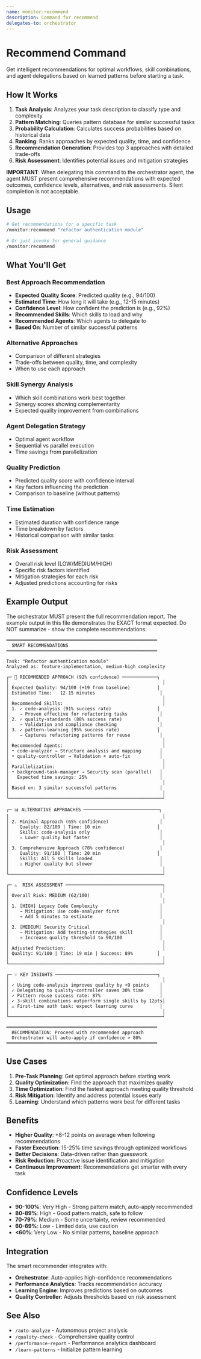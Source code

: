 ```yaml
---
name: monitor:recommend
description: Command for recommend
delegates-to: orchestrator
---
```



# Recommend Command

Get intelligent recommendations for optimal workflows, skill combinations, and agent delegations based on learned patterns before starting a task.

## How It Works

1. **Task Analysis**: Analyzes your task description to classify type and complexity
2. **Pattern Matching**: Queries pattern database for similar successful tasks
3. **Probability Calculation**: Calculates success probabilities based on historical data
4. **Ranking**: Ranks approaches by expected quality, time, and confidence
5. **Recommendation Generation**: Provides top 3 approaches with detailed trade-offs
6. **Risk Assessment**: Identifies potential issues and mitigation strategies

**IMPORTANT**: When delegating this command to the orchestrator agent, the agent MUST present comprehensive recommendations with expected outcomes, confidence levels, alternatives, and risk assessments. Silent completion is not acceptable.

## Usage

```bash
# Get recommendations for a specific task
/monitor:recommend "refactor authentication module"

# Or just invoke for general guidance
/monitor:recommend
```

## What You'll Get

### Best Approach Recommendation
- **Expected Quality Score**: Predicted quality (e.g., 94/100)
- **Estimated Time**: How long it will take (e.g., 12-15 minutes)
- **Confidence Level**: How confident the prediction is (e.g., 92%)
- **Recommended Skills**: Which skills to load and why
- **Recommended Agents**: Which agents to delegate to
- **Based On**: Number of similar successful patterns

### Alternative Approaches
- Comparison of different strategies
- Trade-offs between quality, time, and complexity
- When to use each approach

### Skill Synergy Analysis
- Which skill combinations work best together
- Synergy scores showing complementarity
- Expected quality improvement from combinations

### Agent Delegation Strategy
- Optimal agent workflow
- Sequential vs parallel execution
- Time savings from parallelization

### Quality Prediction
- Predicted quality score with confidence interval
- Key factors influencing the prediction
- Comparison to baseline (without patterns)

### Time Estimation
- Estimated duration with confidence range
- Time breakdown by factors
- Historical comparison with similar tasks

### Risk Assessment
- Overall risk level (LOW/MEDIUM/HIGH)
- Specific risk factors identified
- Mitigation strategies for each risk
- Adjusted predictions accounting for risks

## Example Output

The orchestrator MUST present the full recommendation report. The example output in this file demonstrates the EXACT format expected. Do NOT summarize - show the complete recommendations:

```
════════════════════════════════════════════════════════
  SMART RECOMMENDATIONS
════════════════════════════════════════════════════════

Task: "Refactor authentication module"
Analyzed as: feature-implementation, medium-high complexity

┌─ 🎯 RECOMMENDED APPROACH (92% confidence) ─────────────┐
│                                                         │
│ Expected Quality: 94/100 (+19 from baseline)          │
│ Estimated Time:   12-15 minutes                        │
│                                                         │
│ Recommended Skills:                                     │
│ 1. ✓ code-analysis (91% success rate)                 │
│    → Proven effective for refactoring tasks            │
│ 2. ✓ quality-standards (88% success rate)             │
│    → Validation and compliance checking                │
│ 3. ✓ pattern-learning (95% success rate)              │
│    → Captures refactoring patterns for reuse           │
│                                                         │
│ Recommended Agents:                                     │
│ • code-analyzer → Structure analysis and mapping       │
│ • quality-controller → Validation + auto-fix           │
│                                                         │
│ Parallelization:                                        │
│ • background-task-manager → Security scan (parallel)   │
│   Expected time savings: 25%                           │
│                                                         │
│ Based on: 3 similar successful patterns                │
│                                                         │
└─────────────────────────────────────────────────────────┘

┌─ 📊 ALTERNATIVE APPROACHES ────────────────────────────┐
│                                                         │
│ 2. Minimal Approach (65% confidence)                   │
│    Quality: 82/100 | Time: 10 min                     │
│    Skills: code-analysis only                          │
│    ⚠ Lower quality but faster                          │
│                                                         │
│ 3. Comprehensive Approach (78% confidence)             │
│    Quality: 91/100 | Time: 20 min                     │
│    Skills: All 5 skills loaded                         │
│    ⚠ Higher quality but slower                         │
│                                                         │
└─────────────────────────────────────────────────────────┘

┌─ ⚠️  RISK ASSESSMENT ────────────────────────────────────┐
│                                                         │
│ Overall Risk: MEDIUM (62/100)                          │
│                                                         │
│ 1. [HIGH] Legacy Code Complexity                       │
│    → Mitigation: Use code-analyzer first               │
│    → Add 5 minutes to estimate                         │
│                                                         │
│ 2. [MEDIUM] Security Critical                          │
│    → Mitigation: Add testing-strategies skill          │
│    → Increase quality threshold to 90/100              │
│                                                         │
│ Adjusted Prediction:                                    │
│ Quality: 91/100 | Time: 19 min | Success: 89%         │
│                                                         │
└─────────────────────────────────────────────────────────┘

┌─ 💡 KEY INSIGHTS ──────────────────────────────────────┐
│                                                         │
│ ✓ Using code-analysis improves quality by +9 points    │
│ ✓ Delegating to quality-controller saves 30% time      │
│ ✓ Pattern reuse success rate: 87%                      │
│ ✓ 3-skill combinations outperform single skills by 12pts│
│ ⚠ First-time auth task: expect learning curve          │
│                                                         │
└─────────────────────────────────────────────────────────┘

════════════════════════════════════════════════════════
  RECOMMENDATION: Proceed with recommended approach
  Orchestrator will auto-apply if confidence > 80%
════════════════════════════════════════════════════════
```

## Use Cases

1. **Pre-Task Planning**: Get optimal approach before starting work
2. **Quality Optimization**: Find the approach that maximizes quality
3. **Time Optimization**: Find the fastest approach meeting quality threshold
4. **Risk Mitigation**: Identify and address potential issues early
5. **Learning**: Understand which patterns work best for different tasks

## Benefits

- **Higher Quality**: +8-12 points on average when following recommendations
- **Faster Execution**: 15-25% time savings through optimized workflows
- **Better Decisions**: Data-driven rather than guesswork
- **Risk Reduction**: Proactive issue identification and mitigation
- **Continuous Improvement**: Recommendations get smarter with every task

## Confidence Levels

- **90-100%**: Very High - Strong pattern match, auto-apply recommended
- **80-89%**: High - Good pattern match, safe to follow
- **70-79%**: Medium - Some uncertainty, review recommended
- **60-69%**: Low - Limited data, use caution
- **<60%**: Very Low - No similar patterns, baseline approach

## Integration

The smart recommender integrates with:
- **Orchestrator**: Auto-applies high-confidence recommendations
- **Performance Analytics**: Tracks recommendation accuracy
- **Learning Engine**: Improves predictions based on outcomes
- **Quality Controller**: Adjusts thresholds based on risk assessment

## See Also

- `/auto-analyze` - Autonomous project analysis
- `/quality-check` - Comprehensive quality control
- `/performance-report` - Performance analytics dashboard
- `/learn-patterns` - Initialize pattern learning
